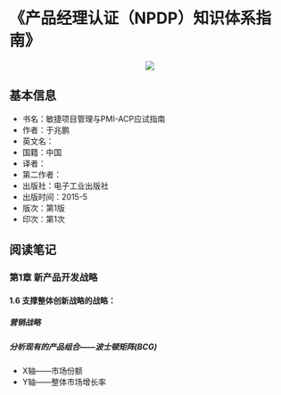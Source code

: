 # 《产品经理认证（NPDP）知识体系指南》


<div align=center>
    <img src="/MyBlogByVuePress/assets/img/books_productmanagement_npdp_book3.png"/>
</div> 

## 基本信息
- 书名：敏捷项目管理与PMI-ACP应试指南
- 作者：于兆鹏
- 英文名：
- 国籍：中国
- 译者：
- 第二作者：
- 出版社：电子工业出版社
- 出版时间：2015-5
- 版次：第1版
- 印次：第1次

## 阅读笔记


### 第1章 新产品开发战略
#### 1.6 支撑整体创新战略的战略：
##### 营销战略
##### 分析现有的产品组合——波士顿矩阵(BCG)
- X轴——市场份额
- Y轴——整体市场增长率



